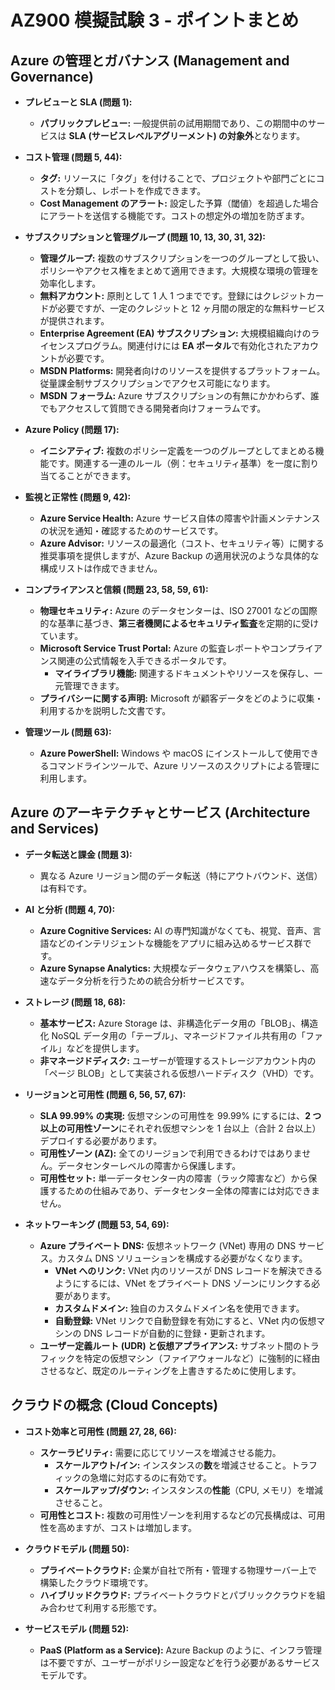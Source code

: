 # AZ900 模擬試験 3 - ポイントまとめ

## Azure の管理とガバナンス (Management and Governance)

- **プレビューと SLA (問題 1):**

  - **パブリックプレビュー:** 一般提供前の試用期間であり、この期間中のサービスは **SLA (サービスレベルアグリーメント) の対象外**となります。

- **コスト管理 (問題 5, 44):**

  - **タグ:** リソースに「タグ」を付けることで、プロジェクトや部門ごとにコストを分類し、レポートを作成できます。
  - **Cost Management のアラート:** 設定した予算（閾値）を超過した場合にアラートを送信する機能です。コストの想定外の増加を防ぎます。

- **サブスクリプションと管理グループ (問題 10, 13, 30, 31, 32):**

  - **管理グループ:** 複数のサブスクリプションを一つのグループとして扱い、ポリシーやアクセス権をまとめて適用できます。大規模な環境の管理を効率化します。
  - **無料アカウント:** 原則として 1 人 1 つまでです。登録にはクレジットカードが必要ですが、一定のクレジットと 12 ヶ月間の限定的な無料サービスが提供されます。
  - **Enterprise Agreement (EA) サブスクリプション:** 大規模組織向けのライセンスプログラム。関連付けには **EA ポータル**で有効化されたアカウントが必要です。
  - **MSDN Platforms:** 開発者向けのリソースを提供するプラットフォーム。従量課金制サブスクリプションでアクセス可能になります。
  - **MSDN フォーラム:** Azure サブスクリプションの有無にかかわらず、誰でもアクセスして質問できる開発者向けフォーラムです。

- **Azure Policy (問題 17):**

  - **イニシアティブ:** 複数のポリシー定義を一つのグループとしてまとめる機能です。関連する一連のルール（例：セキュリティ基準）を一度に割り当てることができます。

- **監視と正常性 (問題 9, 42):**

  - **Azure Service Health:** Azure サービス自体の障害や計画メンテナンスの状況を通知・確認するためのサービスです。
  - **Azure Advisor:** リソースの最適化（コスト、セキュリティ等）に関する推奨事項を提供しますが、Azure Backup の適用状況のような具体的な構成リストは作成できません。

- **コンプライアンスと信頼 (問題 23, 58, 59, 61):**

  - **物理セキュリティ:** Azure のデータセンターは、ISO 27001 などの国際的な基準に基づき、**第三者機関によるセキュリティ監査**を定期的に受けています。
  - **Microsoft Service Trust Portal:** Azure の監査レポートやコンプライアンス関連の公式情報を入手できるポータルです。
    - **マイライブラリ機能:** 関連するドキュメントやリソースを保存し、一元管理できます。
  - **プライバシーに関する声明:** Microsoft が顧客データをどのように収集・利用するかを説明した文書です。

- **管理ツール (問題 63):**
  - **Azure PowerShell:** Windows や macOS にインストールして使用できるコマンドラインツールで、Azure リソースのスクリプトによる管理に利用します。

## Azure のアーキテクチャとサービス (Architecture and Services)

- **データ転送と課金 (問題 3):**

  - 異なる Azure リージョン間のデータ転送（特にアウトバウンド、送信）は有料です。

- **AI と分析 (問題 4, 70):**

  - **Azure Cognitive Services:** AI の専門知識がなくても、視覚、音声、言語などのインテリジェントな機能をアプリに組み込めるサービス群です。
  - **Azure Synapse Analytics:** 大規模なデータウェアハウスを構築し、高速なデータ分析を行うための統合分析サービスです。

- **ストレージ (問題 18, 68):**

  - **基本サービス:** Azure Storage は、非構造化データ用の「BLOB」、構造化 NoSQL データ用の「テーブル」、マネージドファイル共有用の「ファイル」などを提供します。
  - **非マネージドディスク:** ユーザーが管理するストレージアカウント内の「ページ BLOB」として実装される仮想ハードディスク（VHD）です。

- **リージョンと可用性 (問題 6, 56, 57, 67):**

  - **SLA 99.99% の実現:** 仮想マシンの可用性を 99.99% にするには、**2 つ以上の可用性ゾーン**にそれぞれ仮想マシンを 1 台以上（合計 2 台以上）デプロイする必要があります。
  - **可用性ゾーン (AZ):** 全てのリージョンで利用できるわけではありません。データセンターレベルの障害から保護します。
  - **可用性セット:** 単一データセンター内の障害（ラック障害など）から保護するための仕組みであり、データセンター全体の障害には対応できません。

- **ネットワーキング (問題 53, 54, 69):**

  - **Azure プライベート DNS:** 仮想ネットワーク (VNet) 専用の DNS サービス。カスタム DNS ソリューションを構成する必要がなくなります。
    - **VNet へのリンク:** VNet 内のリソースが DNS レコードを解決できるようにするには、VNet をプライベート DNS ゾーンにリンクする必要があります。
    - **カスタムドメイン:** 独自のカスタムドメイン名を使用できます。
    - **自動登録:** VNet リンクで自動登録を有効にすると、VNet 内の仮想マシンの DNS レコードが自動的に登録・更新されます。
  - **ユーザー定義ルート (UDR) と仮想アプライアンス:** サブネット間のトラフィックを特定の仮想マシン（ファイアウォールなど）に強制的に経由させるなど、既定のルーティングを上書きするために使用します。

## クラウドの概念 (Cloud Concepts)

- **コスト効率と可用性 (問題 27, 28, 66):**

  - **スケーラビリティ:** 需要に応じてリソースを増減させる能力。
    - **スケールアウト/イン:** インスタンスの**数**を増減させること。トラフィックの急増に対応するのに有効です。
    - **スケールアップ/ダウン:** インスタンスの**性能**（CPU, メモリ）を増減させること。
  - **可用性とコスト:** 複数の可用性ゾーンを利用するなどの冗長構成は、可用性を高めますが、コストは増加します。

- **クラウドモデル (問題 50):**

  - **プライベートクラウド:** 企業が自社で所有・管理する物理サーバー上で構築したクラウド環境です。
  - **ハイブリッドクラウド:** プライベートクラウドとパブリッククラウドを組み合わせて利用する形態です。

- **サービスモデル (問題 52):**
  - **PaaS (Platform as a Service):** Azure Backup のように、インフラ管理は不要ですが、ユーザーがポリシー設定などを行う必要があるサービスモデルです。
